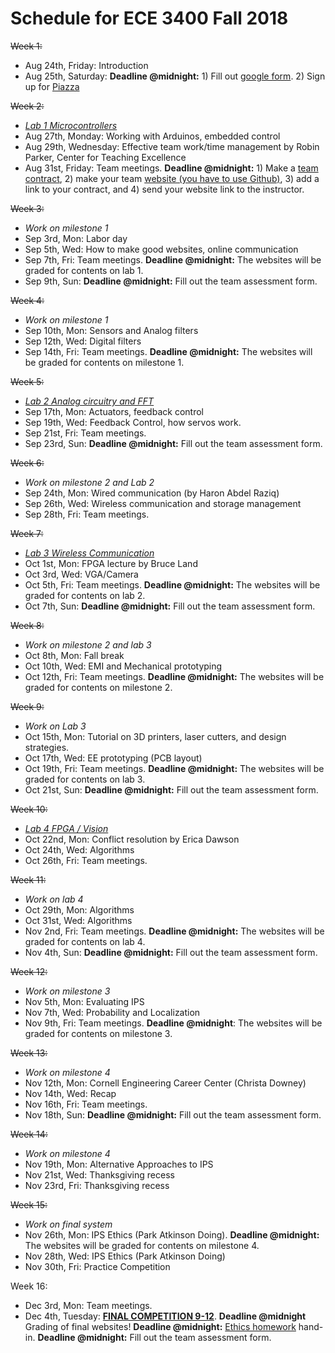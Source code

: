 # Schedule for ECE 3400 Fall 2018

~~Week 1:~~
* Aug 24th, Friday: Introduction
* Aug 25th, Saturday: **Deadline @midnight:** 1) Fill out [google form](https://goo.gl/forms/G54ZCPmXbgT65QS32). 2) Sign up for [Piazza](piazza.com/cornell/fall2018/ece3400)

~~Week 2:~~
* *[Lab 1 Microcontrollers](./lab1.md)*
* Aug 27th, Monday: Working with Arduinos, embedded control
* Aug 29th, Wednesday: Effective team work/time management by Robin Parker, Center for Teaching Excellence
* Aug 31st, Friday: Team meetings. **Deadline @midnight:** 1) Make a [team contract](./Teamwork/Team_Contract.md), 2) make your team [website (you have to use Github)](https://github.com/CEI-lab/ece3400-2017/blob/master/docs/tutorials/webpages/webpages.md), 3) add a link to your contract, and 4) send your website link to the instructor.

~~Week 3:~~
* *Work on milestone 1*
* Sep 3rd, Mon: Labor day
* Sep 5th, Wed: How to make good websites, online communication
* Sep 7th, Fri: Team meetings. **Deadline @midnight:** The websites will be graded for contents on lab 1. 
* Sep 9th, Sun: **Deadline @midnight:** Fill out the team assessment form.

~~Week 4:~~
* *Work on milestone 1*
* Sep 10th, Mon: Sensors and Analog filters
* Sep 12th, Wed: Digital filters
* Sep 14th, Fri: Team meetings. **Deadline @midnight:** The websites will be graded for contents on milestone 1. 

~~Week 5:~~
* *[Lab 2 Analog circuitry and FFT](./lab2.md)*
* Sep 17th, Mon: Actuators, feedback control
* Sep 19th, Wed: Feedback Control, how servos work.
* Sep 21st, Fri: Team meetings. 
* Sep 23rd, Sun: **Deadline @midnight:** Fill out the team assessment form.


~~Week 6:~~
* *Work on milestone 2 and Lab 2*
* Sep 24th, Mon: Wired communication (by Haron Abdel Raziq)
* Sep 26th, Wed: Wireless communication and storage management
* Sep 28th, Fri: Team meetings. 

~~Week 7:~~
* *[Lab 3 Wireless Communication](./lab3.md)*
* Oct 1st, Mon: FPGA lecture by Bruce Land
* Oct 3rd, Wed: VGA/Camera
* Oct 5th, Fri: Team meetings. **Deadline @midnight:** The websites will be graded for contents on lab 2.
* Oct 7th, Sun: **Deadline @midnight:** Fill out the team assessment form.


~~Week 8:~~
* *Work on milestone 2 and lab 3*
* Oct 8th, Mon: Fall break
* Oct 10th, Wed: EMI and Mechanical prototyping
* Oct 12th, Fri: Team meetings. **Deadline @midnight:** The websites will be graded for contents on milestone 2. 

~~Week 9:~~
* *Work on Lab 3*
* Oct 15th, Mon: Tutorial on 3D printers, laser cutters, and design strategies.
* Oct 17th, Wed: EE prototyping (PCB layout)
* Oct 19th, Fri: Team meetings. **Deadline @midnight:** The websites will be graded for contents on lab 3. 
* Oct 21st, Sun: **Deadline @midnight:** Fill out the team assessment form.


~~Week 10:~~
* *[Lab 4 FPGA / Vision](./lab3.md)* 
* Oct 22nd, Mon: Conflict resolution by Erica Dawson
* Oct 24th, Wed: Algorithms
* Oct 26th, Fri: Team meetings. 

~~Week 11:~~
* *Work on lab 4*
* Oct 29th, Mon: Algorithms
* Oct 31st, Wed: Algorithms
* Nov 2nd, Fri: Team meetings. **Deadline @midnight:** The websites will be graded for contents on lab 4. 
* Nov 4th, Sun: **Deadline @midnight:** Fill out the team assessment form.


~~Week 12:~~
* *Work on milestone 3*
* Nov 5th, Mon: Evaluating IPS 
* Nov 7th, Wed: Probability and Localization
* Nov 9th, Fri: Team meetings. **Deadline @midnight**: The websites will be graded for contents on milestone 3. 

~~Week 13:~~
* *Work on milestone 4*
* Nov 12th, Mon: Cornell Engineering Career Center (Christa Downey)
* Nov 14th, Wed: Recap
* Nov 16th, Fri: Team meetings. 
* Nov 18th, Sun: **Deadline @midnight:** Fill out the team assessment form.


~~Week 14:~~
* *Work on milestone 4*
* Nov 19th, Mon: Alternative Approaches to IPS
* Nov 21st, Wed: Thanksgiving recess
* Nov 23rd, Fri: Thanksgiving recess

~~Week 15:~~
* *Work on final system*
* Nov 26th, Mon: IPS Ethics (Park Atkinson Doing). **Deadline @midnight:** The websites will be graded for contents on milestone 4. 
* Nov 28th, Wed: IPS Ethics (Park Atkinson Doing)
* Nov 30th, Fri: Practice Competition


Week 16:
* Dec 3rd, Mon: Team meetings. 
* Dec 4th, Tuesday: **[FINAL COMPETITION 9-12](./CompetitionSchedule.pdf)**. **Deadline @midnight** Grading of final websites! **Deadline @midnight:** [Ethics homework](./Grading/Ethics.md) hand-in. **Deadline @midnight:** Fill out the team assessment form.
